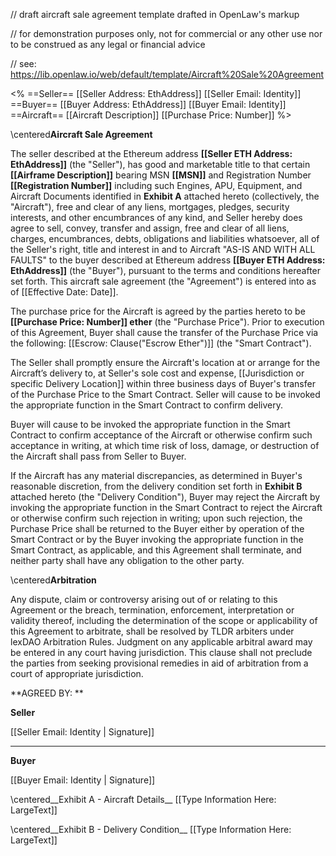 // draft aircraft sale agreement template drafted in OpenLaw's markup 

// for demonstration purposes only, not for commercial or any other use nor to be construed as any legal or financial advice

// see: https://lib.openlaw.io/web/default/template/Aircraft%20Sale%20Agreement

<%
==Seller==
[[Seller Address: EthAddress]]
[[Seller Email: Identity]]
==Buyer==
[[Buyer Address: EthAddress]]
[[Buyer Email: Identity]]
==Aircraft==
[[Aircraft Description]]
[[Purchase Price: Number]]
%>

\centered**Aircraft Sale Agreement**

The seller described at the Ethereum address **[[Seller ETH Address: EthAddress]]** (the "Seller"), has good and marketable title to that certain **[[Airframe Description]]** bearing MSN **[[MSN]]** and Registration Number **[[Registration Number]]** including such Engines, APU, Equipment, and Aircraft Documents identified in __Exhibit A__ attached hereto (collectively, the "Aircraft"), free and clear of any liens, mortgages, pledges, security interests, and other encumbrances of any kind, and Seller hereby does agree to sell, convey, transfer and assign, free and clear of all liens, charges, encumbrances, debts, obligations and liabilities whatsoever, all of the Seller's right, title and interest in and to Aircraft "AS-IS AND WITH ALL FAULTS" to the buyer described at Ethereum address **[[Buyer ETH Address: EthAddress]]** (the "Buyer"), pursuant to the terms and conditions hereafter set forth. This aircraft sale agreement (the "Agreement") is entered into as of [[Effective Date: Date]].  

The purchase price for the Aircraft is agreed by the parties hereto to be **[[Purchase Price: Number]] ether** (the "Purchase Price"). Prior to execution of this Agreement, Buyer shall cause the transfer of the Purchase Price via the following: [[Escrow: Clause("Escrow Ether")]] (the "Smart Contract").

The Seller shall promptly ensure the Aircraft's location at or arrange for the Aircraft’s delivery to, at Seller's sole cost and expense, [[Jurisdiction or specific Delivery Location]] within three business days of Buyer's transfer of the Purchase Price to the Smart Contract.  Seller will cause to be invoked the appropriate function in the Smart Contract to confirm delivery.

Buyer will cause to be invoked the appropriate function in the Smart Contract to confirm acceptance of the Aircraft or otherwise confirm such acceptance in writing, at which time risk of loss, damage, or destruction of the Aircraft shall pass from Seller to Buyer. 

If the Aircraft has any material discrepancies, as determined in Buyer's reasonable discretion, from the delivery condition set forth in __Exhibit B__ attached hereto (the "Delivery Condition"), Buyer may reject the Aircraft by invoking the appropriate function in the Smart Contract to reject the Aircraft or otherwise confirm such rejection in writing; upon such rejection, the Purchase Price shall be returned to the Buyer either by operation of the Smart Contract or by the Buyer invoking the appropriate function in the Smart Contract, as applicable, and this Agreement shall terminate, and neither party shall have any obligation to the other party.

\centered**Arbitration**

Any dispute, claim or controversy arising out of or relating to this Agreement or the breach, termination, enforcement, interpretation or validity thereof, including the determination of the scope or applicability of this Agreement to arbitrate, shall be resolved by TLDR arbiters under lexDAO Arbitration Rules. Judgment on any applicable arbitral award may be entered in any court having jurisdiction. This clause shall not preclude the parties from seeking provisional remedies in aid of arbitration from a court of appropriate jurisdiction.


**AGREED BY: **


**Seller**

[[Seller Email: Identity | Signature]]
_____________

**Buyer**

[[Buyer Email: Identity | Signature]]

\centered__Exhibit A - Aircraft Details__
[[Type Information Here: LargeText]]

\centered__Exhibit B - Delivery Condition__
[[Type Information Here: LargeText]]
